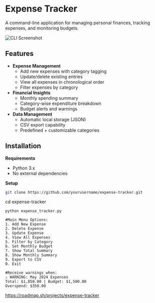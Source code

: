 # Expense Tracker

A command-line application for managing personal finances, tracking expenses, and monitoring budgets.

![CLI Screenshot](https://via.placeholder.com/800x400.png?text=Expense+Tracker+CLI+Demo)

## Features

- **Expense Management**
  - Add new expenses with category tagging
  - Update/delete existing entries
  - View all expenses in chronological order
  - Filter expenses by category
- **Financial Insights**
  - Monthly spending summary
  - Category-wise expenditure breakdown
  - Budget alerts and warnings
- **Data Management**
  - Automatic local storage (JSON)
  - CSV export capability
  - Predefined + customizable categories

## Installation

**Requirements**
   - Python 3.x
   - No external dependencies

**Setup**
```bash
git clone https://github.com/yourusername/expense-tracker.git
```
cd expense-tracker
```
python expense_tracker.py
```
```
#Main Menu Options:
1. Add New Expense
2. Delete Expense
3. Update Expense
4. View All Expenses
5. Filter by Category
6. Set Monthly Budget
7. Show Total Summary
8. Show Monthly Summary
9. Export to CSV
0. Exit
```
```
#Receive warnings when:
⚠️ WARNING: May 2024 Expenses
Total: $1,850.00 | Budget: $1,500.00
Overspend: $350.00
```
https://roadmap.sh/projects/expense-tracker
